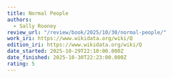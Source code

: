 ```yaml
---
title: Normal People
authors:
  - Sally Rooney
review_url: "/review/book/2025/10/30/normal-people/"
work_iri: https://www.wikidata.org/wiki/Q
edition_iri: https://www.wikidata.org/wiki/Q
date_started: 2025-10-29T22:10:00.000Z
date_finished: 2025-10-30T22:23:00.000Z
rating: 5
---
```

